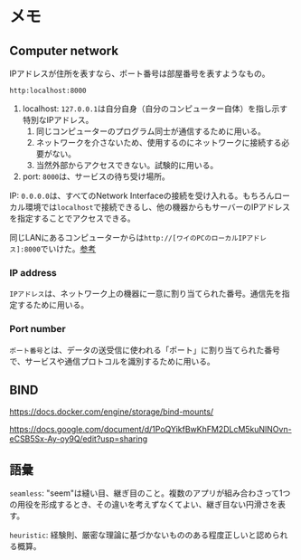 # メモ

## Computer network

IPアドレスが住所を表すなら、ポート番号は部屋番号を表すようなもの。

`http:localhost:8000`

1. localhost: `127.0.0.1`は自分自身（自分のコンピューター自体）を指し示す特別なIPアドレス。
   1. 同じコンピューターのプログラム同士が通信するために用いる。
   2. ネットワークを介さないため、使用するのにネットワークに接続する必要がない。
   3. 当然外部からアクセスできない。試験的に用いる。
2. port: `8000`は、サービスの待ち受け場所。

IP: `0.0.0.0`は、すべてのNetwork Interfaceの接続を受け入れる。もちろんローカル環境では`localhost`で接続できるし、他の機器からもサーバーのIPアドレスを指定することでアクセスできる。

同じLANにあるコンピューターからは`http://[ワイのPCのローカルIPアドレス]:8000`でいけた。[参考](https://x.com/DESERT__SABAKU/status/1868994677506269395)

### IP address
`IPアドレス`は、ネットワーク上の機器に一意に割り当てられた番号。通信先を指定するために用いる。

### Port number
`ポート番号`とは、データの送受信に使われる「ポート」に割り当てられた番号で、サービスや通信プロトコルを識別するために用いる。

## BIND

https://docs.docker.com/engine/storage/bind-mounts/

https://docs.google.com/document/d/1PoQYikfBwKhFM2DLcM5kuNlNOvn-eCSB5Sx-Ay-oy9Q/edit?usp=sharing

## 語彙

`seamless`: "seem"は縫い目、継ぎ目のこと。複数のアプリが組み合わさって1つの用役を形成するとき、その違いを考えずなくてよい、継ぎ目ない円滑さを表す。

`heuristic`: 経験則、厳密な理論に基づかないもののある程度正しいと認められる概算。
